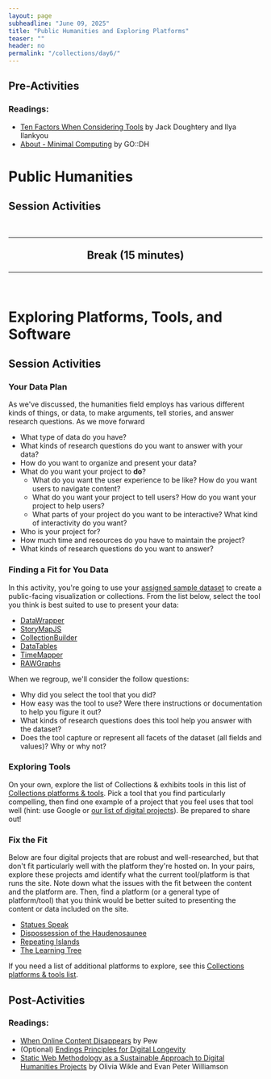 ```yaml
---
layout: page
subheadline: "June 09, 2025"
title: "Public Humanities and Exploring Platforms"
teaser: ""
header: no
permalink: "/collections/day6/"
---
```

## Pre-Activities
### Readings:
- [Ten Factors When Considering Tools](https://handsondataviz.org/tool-factors.html) by Jack Doughtery and Ilya Ilankyou
- [About - Minimal Computing](https://go-dh.github.io/mincomp/about/) by GO::DH

# Public Humanities
## Session Activities


<br>
<hr>

<p style="font-weight:bold; font-size:16pt; text-align:center;"> Break (15 minutes) </p>

<hr>
<br>


# Exploring Platforms, Tools, and Software
## Session Activities
### Your Data Plan
As we've discussed, the humanities field employs has various different kinds of things, or data, to make arguments, tell stories, and answer research questions. As we move forward 
* What type of data do you have?
* What kinds of research questions do you want to answer with your data?
* How do you want to organize and present your data?
* What do you want your project to **do**?
  * What do you want the user experience to be like? How do you want users to navigate content?
  * What do you want your project to tell users? How do you want your project to help users?
  * What parts of your project do you want to be interactive? What kind of interactivity do you want?
* Who is your project for?
* How much time and resources do you have to maintain the project?
* What kinds of research questions do you want to answer?

### Finding a Fit for You Data
In this activity, you're going to use your [assigned sample dataset]() to create a public-facing visualization or collections. From the list below, select the tool you think is best suited to use to present your data:
* [DataWrapper](https://app.datawrapper.de/edit/ymjsw/upload)
* [StoryMapJS](https://storymap.knightlab.com/)
* [CollectionBuilder](https://collectionbuilder.github.io/collectionbuilder-sheets/)
* [DataTables]()
* [TimeMapper](https://timemapper.okfnlabs.org/)
* [RAWGraphs](https://app.rawgraphs.io/)

When we regroup, we'll consider the follow questions:
* Why did you select the tool that you did? 
* How easy was the tool to use? Were there instructions or documentation to help you figure it out?
* What kinds of research questions does this tool help you answer with the dataset?
* Does the tool capture or represent all facets of the dataset (all fields and values)? Why or why not?

### Exploring Tools
On your own, explore the list of Collections & exhibits tools in this list of [Collections platforms & tools](https://digitalscholarship.library.cornell.edu/?p=1506). Pick a tool that you find particularly compelling, then find one example of a project that you feel uses that tool well (hint: use Google or [our list of digital projects](https://digitalscholarship.library.cornell.edu/?p=1240)). Be prepared to share out!


### Fix the Fit
Below are four digital projects that are robust and well-researched, but that don't fit particularly well with the platform they're hosted on. In your pairs, explore these projects amd identify what the current tool/platform is that runs the site. Note down what the issues with the fit between the content and the platform are. Then, find a platform (or a general type of platform/tool) that you think would be better suited to presenting the content or data included on the site.
* [Statues Speak](https://projects.dahvc.org/statuesspeak/)
* [Dispossession of the Haudenosaunee](https://storymaps.arcgis.com/stories/89ad3bc657e04cc6b474f83678ac4c13)
* [Repeating Islands](https://repeatingislands.com/)
* [The Learning Tree](https://scalar.usc.edu/works/gordon-parks/index)

If you need a list of additional platforms to explore, see this [Collections platforms & tools list](https://digitalscholarship.library.cornell.edu/?p=1506). 

## Post-Activities
### Readings:
- [When Online Content Disappears](https://www.pewresearch.org/data-labs/2024/05/17/when-online-content-disappears/) by Pew
- (Optional) [Endings Principles for Digital Longevity](https://endings.uvic.ca/principles.html#products)
- [Static Web Methodology as a Sustainable Approach to Digital Humanities Projects](https://journal.code4lib.org/articles/18372) by Olivia Wikle and Evan Peter Williamson
